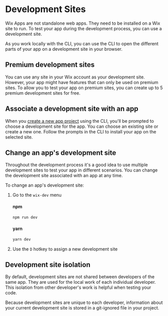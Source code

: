 # Development Sites

Wix Apps are not standalone web apps. They need to be installed on a Wix site to run. To test your app during the development process, you can use a development site.

As you work locally with the CLI, you can use the CLI to open the different parts of your app on a development site in your browser.

## Premium development sites

You can use any site in your Wix account as your development site. However, your app might have features that can only be used on premium sites. To allow you to test your app on premium sites, you can create up to 5 premium development sites for free.

## Associate a development site with an app

When you [create a new app project](../start/quick_start.md#create-a-new-app-project) using the CLI, you'll be prompted to choose a development site for the app. You can choose an existing site or create a new one. Follow the prompts in the CLI to install your app on the selected site.

## Change an app's development site

Throughout the development process it's a good idea to use multiple development sites to test your app in different scenarios. You can change the development site associated with an app at any time.

To change an app's development site:

1. Go to the `wix-dev` menu

   #### npm

   ```bash
   npm run dev
   ```

   #### yarn

   ```bash
   yarn dev
   ```

2. Use the `D` hotkey to assign a new development site

## Development site isolation

By default, development sites are not shared between developers of the same app. They are used for the local work of each individual developer. This isolation from other developer's work is helpful when testing your code.

Because development sites are unique to each developer, information about your current development site is stored in a git-ignored file in your project.
